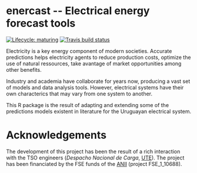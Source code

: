 # enercast -- Electrical energy forecast tools

 <!-- badges: start -->
  [![Lifecycle: maturing](https://img.shields.io/badge/lifecycle-maturing-blue.svg)](https://www.tidyverse.org/lifecycle/#maturing)
  [![Travis build status](https://travis-ci.org/cugliari/enercast.svg?branch=master)](https://travis-ci.org/cugliari/enercast)
  <!-- badges: end -->
  
Electricity is a key energy component of modern societies. Accurate predictions helps 
electricity agents to reduce production costs, optimize the use of natural ressources,
take avantage of market opportunities among other benefits.

Industry and academia have collaborate for years now, producing a vast set of models
and data analysis tools. However, electrical systems have their own characterics that
may vary from one system to another. 

This R package is the result of adapting and extending some of the predictions models
existent in literature for the Uruguayan electrical system. 

# Acknowledgements
The development of this project has been the result of a rich interaction with the
TSO engineers (_Despacho Nacional de Carga_, [UTE](https://portal.ute.com.uy/)). The project has been financiated
by the FSE funds of the [ANII](https://www.anii.org.uy/) (project FSE_1_10688).

